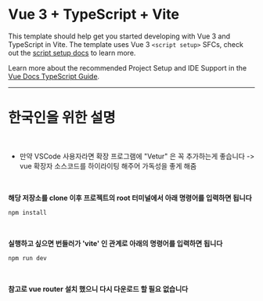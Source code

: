 # Vue 3 + TypeScript + Vite

This template should help get you started developing with Vue 3 and TypeScript in Vite. The template uses Vue 3 `<script setup>` SFCs, check out the [script setup docs](https://v3.vuejs.org/api/sfc-script-setup.html#sfc-script-setup) to learn more.

Learn more about the recommended Project Setup and IDE Support in the [Vue Docs TypeScript Guide](https://vuejs.org/guide/typescript/overview.html#project-setup).

________________________________________________________________________________________________________________________________________________________________________________________________

# 한국인을 위한 설명

<br>

- 만약 VSCode 사용자라면 확장 프로그램에 "Vetur" 은 꼭 추가하는게 좋습니다 -> vue 확장자 소스코드를 하이라이팅 해주어 가독성을 좋게 해줌

<br>

**해당 저장소를 clone 이후 프로젝트의 root 터미널에서 아래 명령어를 입력하면 됩니다**

```
npm install
```

<br>

**실행하고 싶으면 번들러가 'vite' 인 관계로 아래의 명령어를 입력하면 됩니다**

```
npm run dev
```

<br>

**참고로 vue router 설치 했으니 다시 다운로드 할 필요 없습니다**
